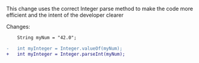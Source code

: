 This change uses the correct Integer parse method to make the code more efficient and the intent of the developer clearer

Changes:

```diff
    String myNum = "42.0";

-   int myInteger = Integer.valueOf(myNum);
+   int myInteger = Integer.parseInt(myNum);
```
